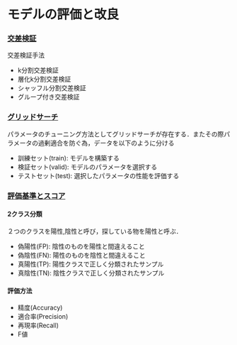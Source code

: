 # モデルの評価と改良

### [交差検証](https://github.com/kajyuuen/IntroductionToMachineLearningWithPython/blob/master/ch05/cross-validation.ipynb)

交差検証手法

- k分割交差検証
- 層化k分割交差検証
- シャッフル分割交差検証
- グループ付き交差検証

### [グリッドサーチ](https://github.com/kajyuuen/IntroductionToMachineLearningWithPython/blob/master/ch05/grid-search.ipynb)

パラメータのチューニング方法としてグリッドサーチが存在する．またその際パラメータの過剰適合を防ぐ為，データを以下のように分ける

- 訓練セット(train): モデルを構築する
- 検証セット(valid): モデルのパラメータを選択する
- テストセット(test): 選択したパラメータの性能を評価する

### [評価基準とスコア](https://github.com/kajyuuen/IntroductionToMachineLearningWithPython/blob/master/ch05/evaluation-metrics-and-scoring.ipynb)

#### 2クラス分類

２つのクラスを陽性,陰性と呼び，探している物を陽性と呼ぶ．

- 偽陽性(FP): 陰性のものを陽性と間違えること
- 偽陰性(FN): 陽性のものを陰性と間違えること
- 真陽性(TP): 陽性クラスで正しく分類されたサンプル
- 真陰性(TN): 陰性クラスで正しく分類されたサンプル

#### 評価方法

- 精度(Accuracy)
- 適合率(Precision)
- 再現率(Recall)
- F値
